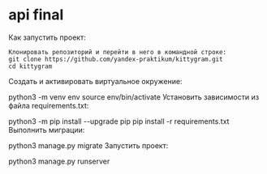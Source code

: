 # api final

Как запустить проект:
```
Клонировать репозиторий и перейти в него в командной строке:
git clone https://github.com/yandex-praktikum/kittygram.git
cd kittygram
```

Cоздать и активировать виртуальное окружение:

python3 -m venv env
source env/bin/activate
Установить зависимости из файла requirements.txt:

python3 -m pip install --upgrade pip
pip install -r requirements.txt
Выполнить миграции:

python3 manage.py migrate
Запустить проект:

python3 manage.py runserver
